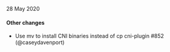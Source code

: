 28 May 2020

#### Other changes

- Use mv to install CNI binaries instead of cp cni-plugin #852 (@caseydavenport)

